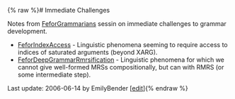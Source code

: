 {% raw %}# Immediate Challenges

Notes from [FeforGrammarians](https://blog.inductorsoftware.com/docsproto/summits/FeforGrammarians) sessin on immediate
challenges to grammar development.

- [FeforIndexAccess](https://blog.inductorsoftware.com/docsproto/summits/FeforIndexAccess) - Linguistic phenomena seeming
to require access to indices of saturated arguments (beyond XARG).
- [FeforDeepGrammarRmrsification](https://blog.inductorsoftware.com/docsproto/summits/FeforDeepGrammarRmrsification) -
Linguistic phenomena for which we cannot give well-formed MRSs
compositionally, but can with RMRS (or some intermediate step).

Last update: 2006-06-14 by EmilyBender [[edit](https://github.com/delph-in/docs/wiki/FeforImmediateChallenges/_edit)]{% endraw %}